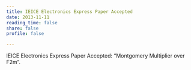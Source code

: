 ```yaml
---
title: IEICE Electronics Express Paper Accepted
date: 2013-11-11
reading_time: false
share: false
profile: false

---
```


IEICE Electronics Express Paper Accepted: “Montgomery Multiplier over F2m”.

<!--more-->

